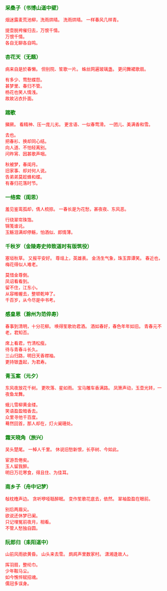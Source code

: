 <style type="text/css">
    .markdown-body{text-align: left;}
    h3{color:green}
    article{font-family:"楷体";color:red}
</style>

### 采桑子（书博山道中壁）
<article>
烟迷露麦荒池柳，洗雨烘晴。  
洗雨烘晴。  
一样春风几样青。  

提壶脱袴催归去，万恨千情。  
万恨千情。  
各自无聊各自鸣。  
</article>

### 杏花天（无题）
<article>
病来自是於春懒。  
但别院、笙歌一片。  
蛛丝网遍玻璃盏。  
更问舞裙歌扇。  

有多少、莺愁蝶怨。  
甚梦里、春归不管。  
杨花也笑人情浅。  
故故沾衣扑面。  
</article>

### 踏歌
<article>
攧厥。  
看精神、压一庞儿劣。  
更言语、一似春莺滑。  
一团儿、美满香和雪。  

去也。  
把春衫、换却同心结。  
向人道、不怕轻离别。  
问昨宵、因甚歌声咽。  

秋被梦，春闺月。  
旧家事、却对何人说。  
告弟弟莫趁蜂和蝶。  
有春归花落时节。  
</article>

### 一络索（闺思）
<article>
羞见鉴鸾孤却，倩人梳掠。  
一春长是为花愁，甚夜夜、东风恶。  

行绕翠帘珠箔。  
锦笺谁讬。  
玉觞泪满却停觞，怕酒似、郎情薄。  
</article>

### 千秋岁（金陵寿史帅致道时有版筑役）
<article>
塞垣秋草。  
又报平安好。  
尊俎上，英雄表。  
金汤生气象，珠玉霏谭笑。  
春近也，梅花得似人难老。  

莫惜金尊倒。  
凤诏看看到。  
留不住，江东小。  
从容帷幄去，整顿乾坤了。  
千百岁，从今尽是中书考。  
</article>

### 感皇恩（滁州为范倅寿）
<article>
春事到清明，十分花柳。  
唤得笙歌劝君酒。  
酒如春好，春色年年如旧。  
青春元不老，君知否。  

席上看君，竹清松瘦。  
待与青春斗长久。  
三山归路，明日天香襟袖。  
更持银盏起，为君寿。  
</article>

### 青玉案（元夕）
<article>
东风夜放花千树。  
更吹落、星如雨。  
宝马雕车香满路。  
凤箫声动，玉壶光转，一夜鱼龙舞。  

蛾儿雪柳黄金缕。  
笑语盈盈暗香去。  
众里寻他千百度。  
蓦然回首，那人却在，灯火阑珊处。  
</article>

### 霜天晓角（旅兴）
<article>
吴头楚尾。  
一棹人千里。  
休说旧愁新恨，长亭树、今如此。  

宦游吾倦矣。  
玉人留我醉。  
明日万花寒食，得且住、为佳耳。  
</article>

### 南乡子（舟中记梦）
<article>
敧枕橹声边。  
贪听咿哑聒醉眠。  
变作笙歌花底去，依然。  
翠袖盈盈在眼前。  

别后两眉尖。  
欲说还休梦已阑。  
只记埋冤前夜月，相看。  
不管人愁独自圆。  
</article>

### 阮郎归（耒阳道中）
<article>
山前风雨欲黄昏。  
山头来去雪。  
鹧鸪声里数家村。  
潇湘逢故人。  

挥羽扇，整纶巾。  
少年鞍马尘。  
如今憔悴赋招魂。  
儒冠多误身。  
</article>

